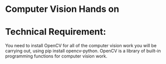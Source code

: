 # Computer Vision Hands on

# Technical Requirement: 
You need to install OpenCV for all of the computer vision work you will be carrying out, using pip install opencv-python. OpenCV is a library of built-in programming functions for computer vision work.

